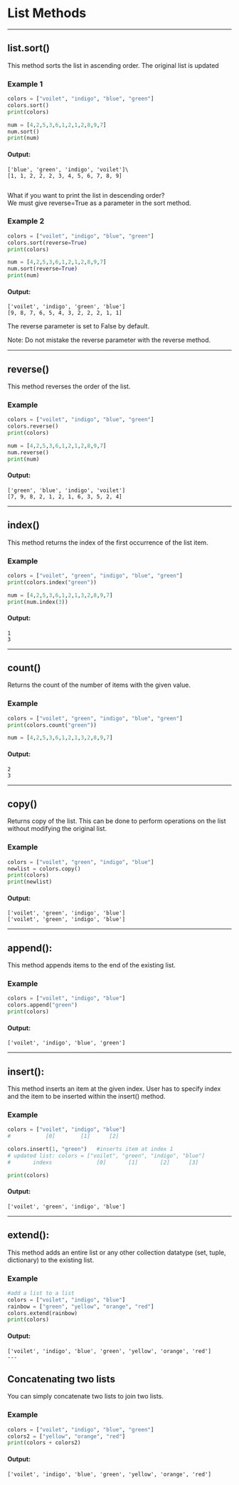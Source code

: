 # List Methods
---
## list.sort()
This method sorts the list in ascending order. The original list is updated
### Example 1
```python
colors = ["voilet", "indigo", "blue", "green"]
colors.sort()
print(colors)

num = [4,2,5,3,6,1,2,1,2,8,9,7]
num.sort()
print(num)
```
#### Output:
```
['blue', 'green', 'indigo', 'voilet']\
[1, 1, 2, 2, 2, 3, 4, 5, 6, 7, 8, 9]
 
```
What if you want to print the list in descending order?\
We must give reverse=True as a parameter in the sort method.

### Example 2
```python
colors = ["voilet", "indigo", "blue", "green"]
colors.sort(reverse=True)
print(colors)

num = [4,2,5,3,6,1,2,1,2,8,9,7]
num.sort(reverse=True)
print(num)
```
#### Output:
```
['voilet', 'indigo', 'green', 'blue']
[9, 8, 7, 6, 5, 4, 3, 2, 2, 2, 1, 1]
 ```

The reverse parameter is set to False by default.

Note: Do not mistake the reverse parameter with the reverse method.

---
## reverse()
This method reverses the order of the list. 

### Example
```python
colors = ["voilet", "indigo", "blue", "green"]
colors.reverse()
print(colors)

num = [4,2,5,3,6,1,2,1,2,8,9,7]
num.reverse()
print(num)
```
#### Output:
```
['green', 'blue', 'indigo', 'voilet']
[7, 9, 8, 2, 1, 2, 1, 6, 3, 5, 2, 4]
 ```
---

## index()
This method returns the index of the first occurrence of the list item.
### Example
```python
colors = ["voilet", "green", "indigo", "blue", "green"]
print(colors.index("green"))

num = [4,2,5,3,6,1,2,1,3,2,8,9,7]
print(num.index(3))
```
#### Output:
```
1
3
 ```
---

## count()
Returns the count of the number of items with the given value.
### Example
```python
colors = ["voilet", "green", "indigo", "blue", "green"]
print(colors.count("green"))

num = [4,2,5,3,6,1,2,1,3,2,8,9,7]
```
#### Output:
```
2
3
 ```
---

## copy()
Returns copy of the list. This can be done to perform operations on the list without modifying the original list. 

### Example
```python
colors = ["voilet", "green", "indigo", "blue"]
newlist = colors.copy()
print(colors)
print(newlist)
```
#### Output:
```
['voilet', 'green', 'indigo', 'blue']
['voilet', 'green', 'indigo', 'blue']
```
---

## append():
This method appends items to the end of the existing list.

### Example
```python
colors = ["voilet", "indigo", "blue"]
colors.append("green")
print(colors)
```
#### Output:
```
['voilet', 'indigo', 'blue', 'green']
 ```
---

## insert():
This method inserts an item at the given index. User has to specify index and the item to be inserted within the insert() method.

### Example
```python
colors = ["voilet", "indigo", "blue"]
#           [0]        [1]      [2]

colors.insert(1, "green")   #inserts item at index 1
# updated list: colors = ["voilet", "green", "indigo", "blue"]
#       indexs              [0]       [1]       [2]      [3]

print(colors)
```
#### Output:
```
['voilet', 'green', 'indigo', 'blue']
 ```
---

## extend():
This method adds an entire list or any other collection datatype (set, tuple, dictionary) to the existing list.

### Example
```python
#add a list to a list
colors = ["voilet", "indigo", "blue"]
rainbow = ["green", "yellow", "orange", "red"]
colors.extend(rainbow)
print(colors)
```
#### Output:
```
['voilet', 'indigo', 'blue', 'green', 'yellow', 'orange', 'red']
---

 ```
## Concatenating two lists
You can simply concatenate two lists to join two lists.

### Example
```python
colors = ["voilet", "indigo", "blue", "green"]
colors2 = ["yellow", "orange", "red"]
print(colors + colors2)
```
#### Output:
```
['voilet', 'indigo', 'blue', 'green', 'yellow', 'orange', 'red']
```
